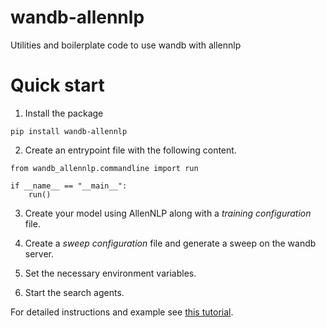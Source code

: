 # wandb-allennlp
Utilities and boilerplate code to use wandb with allennlp

# Quick start

1. Install the package

```
pip install wandb-allennlp
```

2. Create an entrypoint file with the following content.

```
from wandb_allennlp.commandline import run

if __name__ == "__main__":
    run()
```

3. Create your model using AllenNLP along with a *training configuration* file.

4. Create a *sweep configuration* file and generate a sweep on the wandb server.

5. Set the necessary environment variables.

6. Start the search agents.

For detailed instructions and example see [this tutorial](http://dhruveshp.com/machinelearning/wandb-allennlp/).
